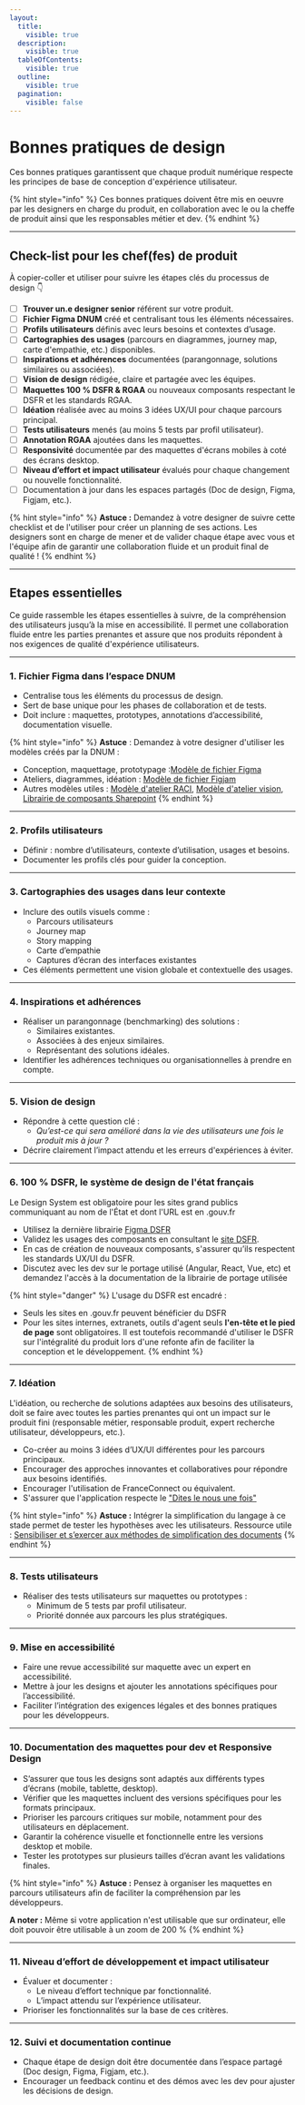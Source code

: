 ```yaml
---
layout:
  title:
    visible: true
  description:
    visible: true
  tableOfContents:
    visible: true
  outline:
    visible: true
  pagination:
    visible: false
---
```


# Bonnes pratiques de design

Ces bonnes pratiques garantissent que chaque produit numérique respecte les principes de base de conception d'expérience utilisateur.

{% hint style="info" %}
Ces bonnes pratiques doivent être mis en oeuvre par les designers en charge du produit, en collaboration avec le ou la cheffe de produit ainsi que les responsables métier et dev.
{% endhint %}

***

## Check-list pour les chef(fes) de produit

À copier-coller et utiliser pour suivre les étapes clés du processus de design 👇

* [ ] **Trouver un.e designer senior** référent sur votre produit.
* [ ] **Fichier Figma DNUM** créé et centralisant tous les éléments nécessaires.
* [ ] **Profils utilisateurs** définis avec leurs besoins et contextes d’usage.
* [ ] **Cartographies des usages** (parcours en diagrammes, journey map, carte d'empathie, etc.) disponibles.
* [ ] **Inspirations et adhérences** documentées (parangonnage, solutions similaires ou associées).
* [ ] **Vision de design** rédigée, claire et partagée avec les équipes.
* [ ] **Maquettes 100 % DSFR & RGAA** ou nouveaux composants respectant le DSFR et les standards RGAA.
* [ ] **Idéation** réalisée avec au moins 3 idées UX/UI pour chaque parcours principal.
* [ ] **Tests utilisateurs** menés (au moins 5 tests par profil utilisateur).
* [ ] **Annotation RGAA** ajoutées dans les maquettes.
* [ ] **Responsivité** documentée par des maquettes d'écrans mobiles à coté des écrans desktop.
* [ ] **Niveau d’effort et impact utilisateur** évalués pour chaque changement ou nouvelle fonctionnalité.
* [ ] Documentation à jour dans les espaces partagés (Doc de design, Figma, Figjam, etc.).

{% hint style="info" %}
**Astuce :** Demandez à votre designer de suivre cette checklist et de l'utiliser pour créer un planning de ses actions. Les designers sont en charge de mener et de valider chaque étape avec vous et l'équipe afin de garantir une collaboration fluide et un produit final de qualité !
{% endhint %}

***

## Etapes essentielles

Ce guide rassemble les étapes essentielles à suivre, de la compréhension des utilisateurs jusqu’à la mise en accessibilité. Il permet une collaboration fluide entre les parties prenantes et assure que nos produits répondent à nos exigences de qualité d'expérience utilisateurs.

***

### 1. **Fichier Figma dans l’espace DNUM**

* Centralise tous les éléments du processus de design.
* Sert de base unique pour les phases de collaboration et de tests.
* Doit inclure : maquettes, prototypes, annotations d’accessibilité, documentation visuelle.

{% hint style="info" %}
**Astuce** : Demandez à votre designer d'utiliser les modèles créés par la DNUM :

* Conception, maquettage, prototypage :[Modèle de fichier Figma](https://www.figma.com/design/XMBYkb0Yfgf5Xwus7Qqi4F/Mod%C3%A8le-Figma?m=auto\&t=4yobmo0a54wCxCct-6)
* Ateliers, diagrammes, idéation : [Modèle de fichier Figjam](https://www.figma.com/board/etgOPbk0hSxLYYWNM6XAJ0/Mod%C3%A8le---Fiichier-Figjam?t=irWaNRhEZf6oeXR3-6)
* Autres modèles utiles : [Modèle d'atelier RACI](https://www.figma.com/board/s9HzWSaD1LE7x84QUlN0EJ/Mod%C3%A8le---Atelier-RACI?t=irWaNRhEZf6oeXR3-6), [Modèle d'atelier vision](https://www.figma.com/board/ti4nGxJl3va5N67vhARvQJ/Mod%C3%A8le---Atelier-vision-et-besoins-produit?t=irWaNRhEZf6oeXR3-6), [Librairie de composants Sharepoint](https://www.figma.com/design/G6JxOLI7zE4BHcmwvMZDSH/SharePoint-Web-UI-Kit-\(Community\)?m=auto\&t=irWaNRhEZf6oeXR3-6)
{% endhint %}

***

### 2. **Profils utilisateurs**

* Définir : nombre d’utilisateurs, contexte d’utilisation, usages et besoins.
* Documenter les profils clés pour guider la conception.

***

### 3. **Cartographies des usages dans leur contexte**

* Inclure des outils visuels comme :
  * Parcours utilisateurs
  * Journey map
  * Story mapping
  * Carte d’empathie
  * Captures d’écran des interfaces existantes
* Ces éléments permettent une vision globale et contextuelle des usages.

***

### 4. **Inspirations et adhérences**

* Réaliser un parangonnage (benchmarking) des solutions :
  * Similaires existantes.
  * Associées à des enjeux similaires.
  * Représentant des solutions idéales.
* Identifier les adhérences techniques ou organisationnelles à prendre en compte.

***

### 5. **Vision de design**

* Répondre à cette question clé :
  * _Qu’est-ce qui sera amélioré dans la vie des utilisateurs une fois le produit mis à jour ?_
* Décrire clairement l’impact attendu et les erreurs d'expériences à éviter.

***

### 6. **100 % DSFR, le système de design de l'état français**

Le Design System est obligatoire pour les sites grand publics communiquant au nom de l'État et dont l'URL est en .gouv.fr

* Utilisez la dernière librairie [Figma DSFR](https://www.figma.com/@gouvfr)
* Validez les usages des composants en consultant le [site DSFR](https://www.systeme-de-design.gouv.fr/composants-et-modeles).
* En cas de création de nouveaux composants, s'assurer qu’ils respectent les standards UX/UI du DSFR.
* Discutez avec les dev sur le portage utilisé (Angular, React, Vue, etc) et demandez l'accès à la documentation de la librairie de portage utilisée

{% hint style="danger" %}
L'usage du DSFR est encadré :

* Seuls les sites en .gouv.fr peuvent bénéficier du DSFR
* Pour les sites internes, extranets, outils d'agent seuls **l'en-tête et le pied de page** sont obligatoires. Il est toutefois recommandé d'utiliser le DSFR sur l'intégralité du produit lors d'une refonte afin de faciliter la conception et le développement.
{% endhint %}

***

### 7. **Idéation**

L'idéation, ou recherche de solutions adaptées aux besoins des utilisateurs, doit se faire avec toutes les parties prenantes qui ont un impact sur le produit fini (responsable métier, responsable produit, expert recherche utilisateur, développeurs, etc.).

* Co-créer au moins 3 idées d’UX/UI différentes pour les parcours principaux.
* Encourager des approches innovantes et collaboratives pour répondre aux besoins identifiés.
* Encourager l'utilisation de FranceConnect ou équivalent.
* S'assurer que l'application respecte le ["Dites le nous une fois"](https://www.numerique.gouv.fr/services/guichet-dites-le-nous-une-fois/)

{% hint style="info" %}
**Astuce :** Intégrer la simplification du langage à ce stade permet de tester les hypothèses avec les utilisateurs. Ressource utile : [Sensibiliser et s’exercer aux méthodes de simplification des documents](https://www.modernisation.gouv.fr/outils-et-formations/simplifier-les-documents-administratifs#ConsidererUsager)
{% endhint %}

***

### 8. **Tests utilisateurs**

* Réaliser des tests utilisateurs sur maquettes ou prototypes :
  * Minimum de 5 tests par profil utilisateur.
  * Priorité donnée aux parcours les plus stratégiques.

***

### 9. **Mise en accessibilité**

* Faire une revue accessibilité sur maquette avec un expert en accessibilité.
* Mettre à jour les designs et ajouter les annotations spécifiques pour l’accessibilité.
* Faciliter l’intégration des exigences légales et des bonnes pratiques pour les développeurs.

***

### 10. **Documentation des maquettes pour dev et Responsive Design**

* S’assurer que tous les designs sont adaptés aux différents types d’écrans (mobile, tablette, desktop).
* Vérifier que les maquettes incluent des versions spécifiques pour les formats principaux.
* Prioriser les parcours critiques sur mobile, notamment pour des utilisateurs en déplacement.
* Garantir la cohérence visuelle et fonctionnelle entre les versions desktop et mobile.
* Tester les prototypes sur plusieurs tailles d’écran avant les validations finales.

{% hint style="info" %}
**Astuce :** Pensez à organiser les maquettes en parcours utilisateurs afin de faciliter la compréhension par les développeurs.&#x20;

**A noter :** Même si votre application n'est utilisable que sur ordinateur, elle doit pouvoir être utilisable à un zoom de 200 %
{% endhint %}

***

### 11. **Niveau d’effort de développement et impact utilisateur**

* Évaluer et documenter :
  * Le niveau d’effort technique par fonctionnalité.
  * L’impact attendu sur l’expérience utilisateur.
* Prioriser les fonctionnalités sur la base de ces critères.

***

### 12. **Suivi et documentation continue**

* Chaque étape de design doit être documentée dans l’espace partagé (Doc design, Figma, Figjam, etc.).
* Encourager un feedback continu et des démos avec les dev pour ajuster les décisions de design.
